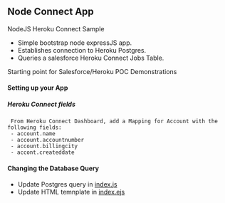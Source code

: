 ## Node Connect App
NodeJS Heroku Connect Sample

- Simple bootstrap node expressJS app.
- Establishes connection to Heroku Postgres.
- Queries a salesforce Heroku Connect Jobs Table.

Starting point for Salesforce/Heroku POC Demonstrations

#### Setting up your App

##### Heroku Connect fields
     From Heroku Connect Dashboard, add a Mapping for Account with the following fields:
     - account.name  
     - account.accountnumber
     - account.billingcity
     - accont.createddate


#### Changing the Database Query
- Update Postgres query in [index.js](https://github.com/joeyjmorales/node-connect/blob/master/index.js)
- Update HTML temnplate in [index.ejs](https://github.com/joeyjmorales/node-connect/blob/master/app/views/index.ejs)
